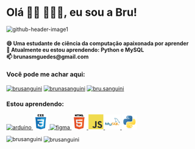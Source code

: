<h1>Olá 👋🏾 👩🏾‍💻, eu sou a Bru!</h1>

![github-header-image1](https://user-images.githubusercontent.com/92685862/224550574-4f4ecf86-6697-4f0a-80e9-3f4aae9d7b5d.png)

<h4>😄 Uma estudante de ciência da computação apaixonada por aprender <br>
🌱 Atualmente eu estou aprendendo: Python e MySQL <br>
📫 brunasmguedes@gmail.com </h4> 

<h3 align="left">Você pode me achar aqui:</h3>
<p align="left">
  <a href="https://dev.to/brusanguini" target="blank"><img align="center" src="https://raw.githubusercontent.com/rahuldkjain/github-profile-readme-generator/master/src/images/icons/Social/devto.svg" alt="brusanguini" height="30" width="40" /></a>
<a href="https://linkedin.com/in/brunasanguini" target="blank"><img align="center" src="https://raw.githubusercontent.com/rahuldkjain/github-profile-readme-generator/master/src/images/icons/Social/linked-in-alt.svg" alt="brunasanguini" height="30" width="40" /></a>
<a href="https://instagram.com/bru.sanguini" target="blank"><img align="center" src="https://raw.githubusercontent.com/rahuldkjain/github-profile-readme-generator/master/src/images/icons/Social/instagram.svg" alt="bru.sanguini" height="30" width="40" /></a>

</p>



<h3 align="left">Estou aprendendo:</h3>
<p align="left"> <a href="https://www.arduino.cc/" target="_blank" rel="noreferrer"> <img src="https://cdn.worldvectorlogo.com/logos/arduino-1.svg" alt="arduino" width="40" height="40"/> </a> <a href="https://www.w3schools.com/css/" target="_blank" rel="noreferrer"> <img src="https://raw.githubusercontent.com/devicons/devicon/master/icons/css3/css3-original-wordmark.svg" alt="css3" width="40" height="40"/> </a> <a href="https://www.figma.com/" target="_blank" rel="noreferrer"> <img src="https://www.vectorlogo.zone/logos/figma/figma-icon.svg" alt="figma" width="40" height="40"/> </a> <a href="https://www.w3.org/html/" target="_blank" rel="noreferrer"> <img src="https://raw.githubusercontent.com/devicons/devicon/master/icons/html5/html5-original-wordmark.svg" alt="html5" width="40" height="40"/> </a> <a href="https://developer.mozilla.org/en-US/docs/Web/JavaScript" target="_blank" rel="noreferrer"> <img src="https://raw.githubusercontent.com/devicons/devicon/master/icons/javascript/javascript-original.svg" alt="javascript" width="40" height="40"/> </a> <a href="https://www.mysql.com/" target="_blank" rel="noreferrer"> <img src="https://raw.githubusercontent.com/devicons/devicon/master/icons/mysql/mysql-original-wordmark.svg" alt="mysql" width="40" height="40"/> </a> <a href="https://www.python.org" target="_blank" rel="noreferrer"> <img src="https://raw.githubusercontent.com/devicons/devicon/master/icons/python/python-original.svg" alt="python" width="40" height="40"/> </a> </p>

<p><img align="left" src="https://github-readme-stats.vercel.app/api/top-langs?username=brusanguini&show_icons=true&theme=tokyonight&locale=pt-br&layout=compact" alt="brusanguini" /></p>

<p>&nbsp;<img align="center" src="https://github-readme-stats.vercel.app/api?username=brusanguini&show_icons=true&theme=tokyonight&locale=pt-br" alt="brusanguini" /></p>
